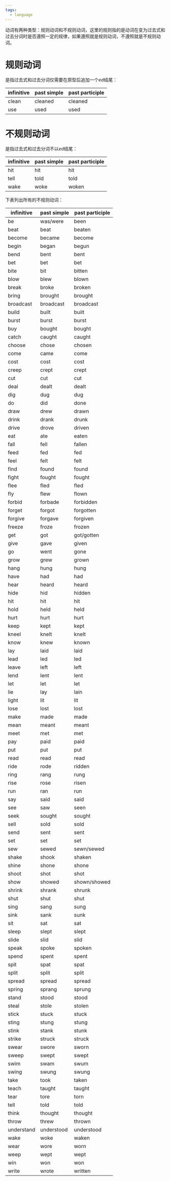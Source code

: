 ```yaml
---
tags:
  - language
---
```

动词有两种类型：规则动词和不规则动词，这里的规则指的是动词在变为过去式和过去分词时是否遵照一定的规律，如果遵照就是规则动词，不遵照就是不规则动词。

# 规则动词

是指过去式和过去分词仅需要在原型后追加一个*ed*结尾：

| infinitive | past simple | past participle |
| ---------- | ----------- | --------------- |
| clean      | cleaned     | cleaned         |
| use        | used        | used            |

# 不规则动词

是指过去式和过去分词不以*ed*结尾：

| infinitive | past simple | past participle |
| ---------- | ----------- | --------------- |
| hit        | hit         | hit             |
| tell       | told        | told            |
| wake       | woke        | woken           | 

下表列出所有的不规则动词：

| infinitive | past simple | past participle |
| ---------- | ----------- | --------------- |
| be         | was/were    | been            |
| beat       | beat        | beaten          |
| become     | became      | become          |
| begin      | began       | begun           |
| bend       | bent        | bent            |
| bet        | bet         | bet             |
| bite       | bit         | bitten          |
| blow       | blew        | blown           |
| break      | broke       | broken          |
| bring      | brought     | brought         |
| broadcast  | broadcast   | broadcast       |
| build      | built       | built           |
| burst      | burst       | burst           |
| buy        | bought      | bought          |
| catch      | caught      | caught          |
| choose     | chose       | chosen          |
| come       | came        | come            |
| cost       | cost        | cost            |
| creep      | crept       | crept           |
| cut        | cut         | cut             |
| deal       | dealt       | dealt           |
| dig        | dug         | dug             |
| do         | did         | done            |
| draw       | drew        | drawn           |
| drink      | drank       | drunk           |
| drive      | drove       | driven          |
| eat        | ate         | eaten           |
| fall       | fell        | fallen          |
| feed       | fed         | fed             |
| feel       | felt        | felt            |
| find       | found       | found           |
| fight      | fought      | fought          |
| flee       | fled        | fled            |
| fly        | flew        | flown           |
| forbid     | forbade     | forbidden       |
| forget     | forgot      | forgotten       |
| forgive    | forgave     | forgiven        |
| freeze     | froze       | frozen          |
| get        | got         | got/gotten      |
| give       | gave        | given           |
| go         | went        | gone            |
| grow       | grew        | grown           |
| hang       | hung        | hung            |
| have       | had         | had             |
| hear       | heard       | heard           |
| hide       | hid         | hidden          |
| hit        | hit         | hit             |
| hold       | held        | held            |
| hurt       | hurt        | hurt            |
| keep       | kept        | kept            |
| kneel      | knelt       | knelt           |
| know       | knew        | known           |
| lay        | laid        | laid            |
| lead       | led         | led             |
| leave      | left        | left            |
| lend       | lent        | lent            |
| let        | let         | let             |
| lie        | lay         | lain            |
| light      | lit         | lit             |
| lose       | lost        | lost            |
| make       | made        | made            |
| mean       | meant       | meant           |
| meet       | met         | met             |
| pay        | paid        | paid            |
| put        | put         | put             |
| read       | read        | read            |
| ride       | rode        | ridden          |
| ring       | rang        | rung            |
| rise       | rose        | risen           |
| run        | ran         | run             |
| say        | said        | said            |
| see        | saw         | seen            |
| seek       | sought      | sought          |
| sell       | sold        | sold            |
| send       | sent        | sent            |
| set        | set         | set             |
| sew        | sewed       | sewn/sewed      |
| shake      | shook       | shaken          |
| shine      | shone       | shone           |
| shoot      | shot        | shot            |
| show       | showed      | shown/showed    |
| shrink     | shrank      | shrunk          |
| shut       | shut        | shut            |
| sing       | sang        | sung            |
| sink       | sank        | sunk            |
| sit        | sat         | sat             |
| sleep      | slept       | slept           |
| slide      | slid        | slid            |
| speak      | spoke       | spoken          |
| spend      | spent       | spent           |
| spit       | spat        | spat            |
| split      | split       | split           |
| spread     | spread      | spread          |
| spring     | sprang      | sprung          |
| stand      | stood       | stood           |
| steal      | stole       | stolen          |
| stick      | stuck       | stuck           |
| sting      | stung       | stung           |
| stink      | stank       | stunk           |
| strike     | struck      | struck          |
| swear      | swore       | sworn           |
| sweep      | swept       | swept           |
| swim       | swam        | swum            |
| swing      | swung       | swung           |
| take       | took        | taken           |
| teach      | taught      | taught          |
| tear       | tore        | torn            |
| tell       | told        | told            |
| think      | thought     | thought         |
| throw      | threw       | thrown          |
| understand | understood  | understood      |
| wake       | woke        | waken           |
| wear       | wore        | worn            |
| weep       | wept        | wept            |
| win        | won         | won             |
| write      | wrote       | written                |

